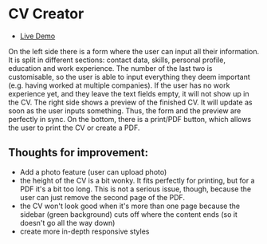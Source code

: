 # CV Creator

- [Live Demo](https://bayoura.github.io/cv-project/)

On the left side there is a form where the user can input all their information. It is split in different sections: contact data, skills, personal profile, education and work experience. The number of the last two is customisable, so the user is able to input everything they deem important (e.g. having worked at multiple companies). If the user has no work experience yet, and they leave the text fields empty, it will not show up in the CV.
The right side shows a preview of the finished CV. It will update as soon as the user inputs something. Thus, the form and the preview are perfectly in sync.
On the bottom, there is a print/PDF button, which allows the user to print the CV or create a PDF.

## Thoughts for improvement:

- Add a photo feature (user can upload photo)
- the height of the CV is a bit wonky. It fits perfectly for printing, but for a PDF it's a bit too long. This is not a serious issue, though, because the user can just remove the second page of the PDF.
- the CV won't look good when it's more than one page because the sidebar (green background) cuts off where the content ends (so it doesn't go all the way down)
- create more in-depth responsive styles
